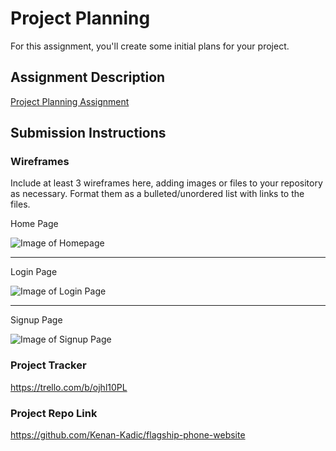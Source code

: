 # Project Planning
For this assignment, you'll create some initial plans for your project.

## Assignment Description
[Project Planning Assignment](https://education.launchcode.org/liftoff/modules/assignments/project-planning)

## Submission Instructions

### Wireframes

Include at least 3 wireframes here, adding images or files to your repository as necessary. Format them as a bulleted/unordered list with links to the files.

Home Page

![Image of Homepage](https://github.com/oucode2/liftoff-assignments/blob/master/wireframe-images/Home%20Page.png)

----------------------------------------------------------------------------------
Login Page

![Image of Login Page](https://github.com/oucode2/liftoff-assignments/blob/master/wireframe-images/Login%20Page%20Wireframe.png)

----------------------------------------------------------------------------------
Signup Page

![Image of Signup Page](https://github.com/oucode2/liftoff-assignments/blob/master/wireframe-images/Signup%20Page.png)



### Project Tracker

https://trello.com/b/ojhl10PL

### Project Repo Link

https://github.com/Kenan-Kadic/flagship-phone-website
